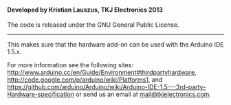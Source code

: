 #### Developed by Kristian Lauszus, TKJ Electronics 2013

The code is released under the GNU General Public License.
_________

This makes sure that the hardware add-on can be used with the Arduino IDE 1.5.x.

For more information see the following sites: <http://www.arduino.cc/en/Guide/Environment#thirdpartyhardware>, <http://code.google.com/p/arduino/wiki/Platforms1>, and <https://github.com/arduino/Arduino/wiki/Arduino-IDE-1.5---3rd-party-Hardware-specification> or send us an email at <mail@tkjelectronics.com>.